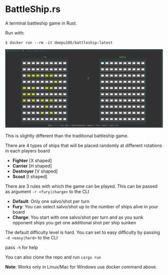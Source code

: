 # BattleShip.rs

A terminal battleship game in Rust.

Run with:

```
$ docker run --rm -it deepu105/battleship:latest
```

![demo](./demo.gif)

This is slightly different than the traditional battleship game.

There are 4 types of ships that will be placed randomly at different rotations in each players board

- **Fighter** [X shaped]
- **Carrier** [H shaped]
- **Destroyer** [V shaped]
- **Scout** [I shaped]

There are 3 rules with which the game can be played. This can be passed as argument `-r <fury|charge>` to the CLI

- **Default**: Only one salvo/shot per turn
- **Fury**: You can select salvo/shot up to the number of ships alive in your board
- **Charge**: You start with one salvo/shot per turn and as you sunk opponent ships you get one additional shot per ship sunken

The default difficulty level is hard. You can set to easy difficulty by passing `-d <easy|hard>` to the CLI

pass `-h` for help

You can also clone the repo and run `cargo run`

**Note**: Works only in Linux/Mac for Windows use docker command above.
